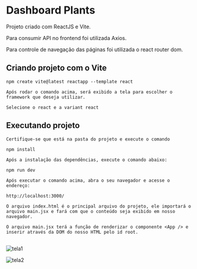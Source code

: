 # Dashboard Plants
Projeto criado com ReactJS e Vite.

Para consumir API no frontend foi utilizada Axios.

Para controle de navegação das páginas foi utilizada o react router dom.

## Criando projeto com o Vite
```
npm create vite@latest reactapp --template react

Após rodar o comando acima, será exibido a tela para escolher o framework que deseja utilizar.

Selecione o react e a variant react

```

## Executando projeto

```
Certifique-se que está na pasta do projeto e execute o comando

npm install

Após a instalação das dependências, execute o comando abaixo:

npm run dev 

Após executar o comando acima, abra o seu navegador e acesse o endereço:

http://localhost:3000/

O arquivo index.html é o principal arquivo do projeto, ele importará o arquivo main.jsx e fará com que o conteúdo seja exibido em nosso navegador.

O arquivo main.jsx terá a função de renderizar o componente <App /> e inserir através da DOM do nosso HTML pelo id root.

```

##
![tela1](https://user-images.githubusercontent.com/82118386/187218191-fdf89cca-e5de-4297-a8f2-d33d26129de8.png)

![tela2](https://user-images.githubusercontent.com/82118386/187219467-624c46ab-3ed1-4299-b79b-2184bc2d6aac.png)
